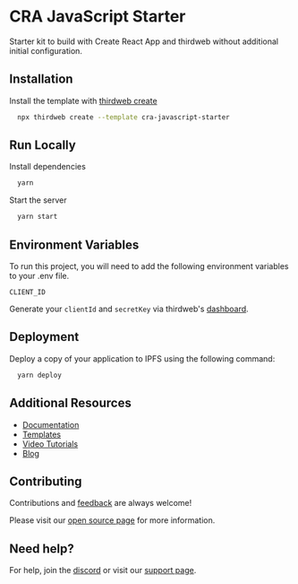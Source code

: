# CRA JavaScript Starter

Starter kit to build with Create React App and thirdweb without additional initial configuration.

## Installation

Install the template with [thirdweb create](https://portal.thirdweb.com/cli/create)

```bash
  npx thirdweb create --template cra-javascript-starter
```

## Run Locally

Install dependencies

```bash
  yarn
```

Start the server

```bash
  yarn start
```

## Environment Variables

To run this project, you will need to add the following environment variables to your .env file.

`CLIENT_ID`

Generate your `clientId` and `secretKey` via thirdweb's [dashboard](https://thirdweb.com/create-api-key).

## Deployment

Deploy a copy of your application to IPFS using the following command:

```bash
  yarn deploy
```

## Additional Resources

- [Documentation](https://portal.thirdweb.com)
- [Templates](https://thirdweb.com/templates)
- [Video Tutorials](https://youtube.com/thirdweb_)
- [Blog](https://blog.thirdweb.com)

## Contributing

Contributions and [feedback](https://feedback.thirdweb.com) are always welcome!

Please visit our [open source page](https://thirdweb.com/open-source) for more information.

## Need help?

For help, join the [discord](https://discord.gg/thirdweb) or visit our [support page](https://support.thirdweb.com).
